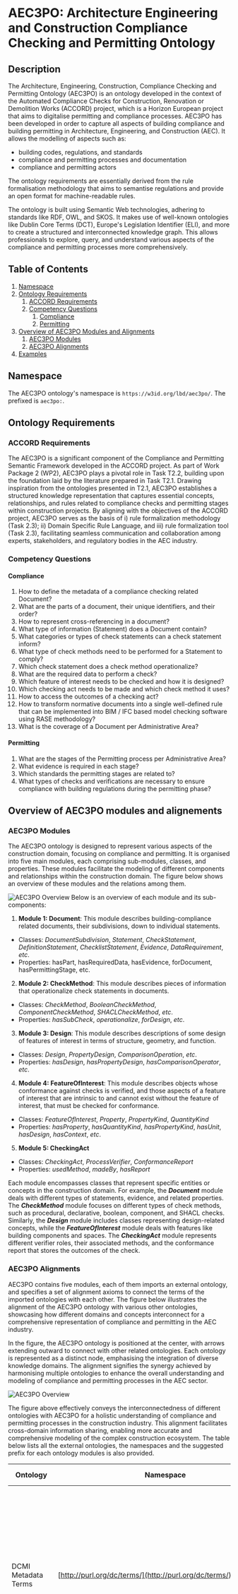 # AEC3PO: Architecture Engineering and Construction Compliance Checking and Permitting Ontology

## Description 

The Architecture, Engineering, Construction, Compliance Checking and Permitting Ontology (AEC3PO) is an ontology developed in the context of the Automated Compliance Checks for Construction, Renovation or Demolition Works (ACCORD) project, which is a Horizon European project that aims to digitalise permitting and compliance processes. 
AEC3PO has been developed in order to capture all aspects of building compliance and building permitting in Architecture, Engineering, and Construction (AEC). It allows the modelling of aspects such as:

- building codes, regulations, and standards
- compliance and permitting processes  and documentation
- compliance and permitting actors

The ontology requirements are essentially derived from the rule formalisation methodology that aims to semantise regulations and provide an open format for machine-readable rules. 

The ontology is built using Semantic Web technologies, adhering to standards like RDF, OWL, and SKOS. It makes use of well-known ontologies like Dublin Core Terms (DCT), Europe's Legislation Identifier (ELI), and more to create a structured and interconnected knowledge graph. This allows professionals to explore, query, and understand various aspects of the compliance and permitting processes more comprehensively.


## Table of Contents
1. [Namespace](#namespace)
2. [Ontology Requirements](#requirements)
   1. [ACCORD Requirements](#proposal)
   2. [Competency Questions](#competencyQuestions)
      1. [Compliance](#compliance)
      2. [Permitting](#permitting)
3. [Overview of AEC3PO Modules and Alignments](#overview)
   1. [AEC3PO Modules](#modules)
   2. [AEC3PO Alignments](#alignments)
4. [Examples](#examples)
## Namespace <a name="namespace"></a>
The AEC3PO ontology's namespace is `https://w3id.org/lbd/aec3po/`.
The prefixed is `aec3po:`.  


## Ontology Requirements <a name="requirements"></a>

### ACCORD Requirements <a name="porposal"></a>

The AEC3PO is a significant component of the Compliance and Permitting Semantic Framework developed in the ACCORD project. As part of Work Package 2 (WP2), AEC3PO plays a pivotal role in Task T2.2, building upon the foundation laid by the literature prepared in Task T2.1. Drawing inspiration from the ontologies presented in T2.1, AEC3PO establishes a structured knowledge representation that captures essential concepts, relationships, and rules related to compliance checks and permitting stages within construction projects. By aligning with the objectives of the ACCORD project, AEC3PO serves as the basis of i) rule formalization methodology (Task 2.3); ii) Domain Specific Rule Language, and iii) 
rule formalization tool (Task 2.3), facilitating seamless communication and collaboration among experts, stakeholders, and regulatory bodies in the AEC industry.
  
### Competency Questions <a name="competencyQuestions"></a>

#### Compliance <a name="compliance"></a>
1. How to define the metadata of a compliance checking related Document?
3. What are the parts of a document, their unique identifiers, and their order?
4. How to represent cross-referencing in a document?
5. What type of information (Statement) does a Document contain?
7. What categories or types of check statements can a check statement inform?
8. What type of check methods need to be performed for a Statement to comply?
9. Which check statement does a check method operationalize?
10. What are the required data to perform a check?
11. Which feature of interest needs to be checked and how it is designed?
12. Which checking act needs to be made and which check method it uses?
13. How to access the outcomes of a checking act?
14. How to transform normative documents into a single well-defined rule that can be implemented into BIM / IFC based model checking software using RASE methodology?
15. What is the coverage of a Document per Administrative Area?

#### Permitting <a name="permitting"></a>
 1. What are the stages of the Permitting process per Administrative Area?
 2. What evidence is required in each stage?
 3. Which standards the permitting stages are related to?
 4. What types of checks and verifications are necessary to ensure compliance with building regulations during the permitting phase?

## Overview of AEC3PO modules and alignements <a name="Overview"></a>

### AEC3PO Modules <a name="modules"></a>
The AEC3PO ontology is designed to represent various aspects of the construction domain, focusing on compliance and permitting. It is organised into five main modules, each comprising sub-modules, classes, and properties. These modules facilitate the modeling of different components and relationships within the construction domain. The figure below shows an overview of these modules and the relations among them.

![AEC3PO Overview](images/aec3po_v1.0.0_Modules.png) 
Below is an overview of each module and its sub-components:
1. **Module 1: Document**: This module describes building-compliance related documents, their subdivisions, down to individual statements.
  - Classes: _DocumentSubdivision_, _Statement_, _CheckStatement_, _DefinitionStatement_, _ChecklistStatement_, _Evidence_, _DataRequirement_, _etc_.
  - Properties: hasPart, hasRequiredData, hasEvidence, forDocument, hasPermittingStage, etc.

2. **Module 2: CheckMethod**: This module describes pieces of information that operationalize check statements in documents.
  -	Classes: _CheckMethod_, _BooleanCheckMethod_, _ComponentCheckMethod_, _SHACLCheckMethod_, _etc_.
  -	Properties: _hasSubCheck_, _operationalize_, _forDesign_, _etc_.

3. **Module 3: Design**: This module describes descriptions of some design of features of interest in terms of structure, geometry, and function.
  -	Classes: _Design_, _PropertyDesign_, _ComparisonOperation_, _etc_.
  -	Properties: _hasDesign_, _hasPropertyDesign_, _hasComparisonOperator_, _etc_.
  
4. **Module 4: FeatureOfInterest**: This module describes objects whose conformance against checks is verified, and those aspects of a feature of interest that are intrinsic to and cannot exist without the feature of interest, that must be checked for conformance.
  - Classes: _FeatureOfInterest_, _Property_, _PropertyKind_, _QuantityKind_
  -	Properties: _hasProperty_, _hasQuantityKind_, _hasPropertyKind_, _hasUnit_, _hasDesign_, _hasContext_, _etc_.
  
5. **Module 5: CheckingAct**
  - Classes: _CheckingAct_, _ProcessVerifier_, _ConformanceReport_
  - Properties: _usedMethod_, _madeBy_, _hasReport_
  
Each module encompasses classes that represent specific entities or concepts in the construction domain. For example, the **_Document_** module deals with different types of statements, evidence, and related properties. The **_CheckMethod_** module focuses on different types of check methods, such as procedural, declarative, boolean, component, and SHACL checks. 
Similarly, the **_Design_** module includes classes representing design-related concepts, while the **_FeatureOfInterest_** module deals with features like building components and spaces. The **_CheckingAct_** module represents different verifier roles, their associated methods, and the conformance report that stores the outcomes of the check. 

### AEC3PO Alignments <a name="alignments"></a>
AEC3PO contains five modules, each of them imports an external ontology, and specifies a set of alignment axioms to connect the terms of the imported ontologies with each other. The figure below illustrates the alignment of the AEC3PO ontology with various other ontologies, showcasing how different domains and concepts interconnect for a comprehensive representation of compliance and permitting in the AEC industry.

In the figure, the AEC3PO ontology is positioned at the center, with arrows extending outward to connect with other related ontologies. Each ontology is represented as a distinct node, emphasising the integration of diverse knowledge domains. The alignment signifies the synergy achieved by harmonising multiple ontologies to enhance the overall understanding and modeling of compliance and permitting processes in the AEC sector.

![AEC3PO Overview](images/aec3po-Alignment.png)

The figure above effectively conveys the interconnectedness of different ontologies with AEC3PO for a holistic understanding of compliance and permitting processes in the construction industry. This alignment facilitates cross-domain information sharing, enabling more accurate and comprehensive modeling of the complex construction ecosystem. The table below lists all the external ontologies, the namespaces and the suggested prefix for each ontology modules is also provided.


| Ontology          |  Namespace                        | Prefix    | Description and Usage                                                        |
|-------------------|-----------------------------------|-----------|------------------------------------------------------------------------------|
| DCMI Metadata Terms       |  [http://purl.org/dc/terms/](http://purl.org/dc/terms/)  | _dct:_  |The Dublin Core Terms (DCT) ontology is used within the "AEC3PO" ontology to provide a standardised framework for describing and managing metadata related to documents and other resources in the construction compliance and permitting context. |
|eli         |[http://data.europa.eu/eli/ontology#](http://data.europa.eu/eli/ontology#) |_eli:_ | The European Legislation Identifier (ELI) ontology is used within the "AEC3PO" ontology to provide a standardized framework for referencing and managing legal and legislative information related to documents, regulations, and other legal entities within the construction compliance and permitting context. |
| Stages      | [https://w3id.org/digitalconstruction/0.5/Stages](https://w3id.org/digitalconstruction/0.5/Stages) |_dicstg:_ | The Digital Construction Stages vocabulary is used within the "AEC3PO" ontology to define product lifecycle stage frameworks and their specific stages as individuals according to some standards like BS_EN_16310, HOAI, ISO_22263, RIBA. |
| LifeCycle | [https://w3id.org/digitalconstruction/0.5/Lifecycle#](https://w3id.org/digitalconstruction/0.5/Lifecycle#) |_dicl:_ | The Digital Construction LifeCycle vocabulary is used within the "AEC3PO" ontology to define the evolution of information through LOD levels and over the construction lifecycle. |
| FOAF | [http://xmlns.com/foaf/spec/](http://xmlns.com/foaf/spec/) |_foaf:_ | The Friend of a Friend (FOAF) ontology is used within the "AEC3PO" ontology to define agents and organisations such as the _Legal Verifier_. |
| schema.org | [https://schema.org/](https://schema.org/) |_schema:_ | The schema.org ontology is used within the "AEC3PO" ontology to define the BIM model as a 3D Model, and the different formats that an evidence might have such as _image_, _stillImage_ (for drawings), etc. |
| QUDT | [http://qudt.org/2.1/schema/qudt](http://qudt.org/2.1/schema/qudt) |_qudt:_ | The QUDT (Quantities, Units, Dimensions, and Data Types) ontology provides a standardised way to represent quantities, units of measurement, and their relationships. It is used within the "AEC3PO" ontology to define the quantities and units represented in a Statement or related to a feature of interest. |
| Unit | [http://qudt.org/vocab/unit/](http://qudt.org/vocab/unit/) |_unit:_ | The Unit Ontology (Unit) is a resource that provides a standardised way to represent units of measurement and their conversions. It is used within the "AEC3PO" ontology to provide standardised units for the properties and values. |
| ifcOWL | [https://standards.buildingsmart.org/IFC/DEV/IFC4/ADD2/OWL/](https://standards.buildingsmart.org/IFC/DEV/IFC4/ADD2/OWL/) |_ifcowl:_ | The Industry Foundation Classes (IFC) ontology in OWL (ifcOWL) is a standardised ontology for representing building and construction information. It is used to serve as a reference or a source of domain-specific knowledge that complements the information represented in "AEC3PO." | 
| Open Graph Protocol| [https://ogp.me/ns#](https://ogp.me/ns#) |_og:_ | The Open Graph Protocol (OGP) ontology provides a standardised way to describe and represent the properties of a web page or resource. It is used within the "AEC3PO" ontology to define the URLs of the bSDD contexts of properties and features of interest. | 
| Function| [https://w3id.org/function/ontology#](https://w3id.org/function/ontology#) |_fno:_ | The Function Ontology is a lightweight ontology designed to represent functions and their relationships in various domains. It is used within the "AEC3PO" ontology to represent the functional relationships between different components, systems, and elements in the built environment. The function can be related to an implementation. I.e. SPARQL, Shacl - or a microservice. |
| SKOS| [http://www.w3.org/2004/02/skos/core#](http://www.w3.org/2004/02/skos/core#) |_skos:_ | The Simple Knowledge Organization System (SKOS) ontology is commonly used to represent and manage controlled vocabularies, taxonomies, and thesauri. Within the context of the "AEC3PO" ontology, SKOS is used in various ways to enhance the representation and organisation of concepts and terms related to compliance, design, construction, and permitting processes. |
| DUL| [http://www.ontologydesignpatterns.org/ont/dul/DUL.owl#](http://www.ontologydesignpatterns.org/ont/dul/) |_dul:_ | The DUL (DOLCE + DnS Ultralite) ontology, which is an upper-level ontology, is used in the "AEC3PO" ontology to provide a foundational framework for modeling and representing various concepts and relationships in a more coherent and structured manner, such as the _CheckMethod_, _qualities_, _CheckingAct_, etc.  |



## Examples <a name="examples"></a>

The folder [`examples`](https://github.com/Accord-Project/aec3po/tree/main/examples) contains a collection of Turtle files that demonstrate the instantiation of the AEC3PO ontology in the context of the demo countries **_Finland_**, **_Estonia_**, **_Spain_** and **_UK_**. Each Turtle file within the folder represents a specific scenario where the ontology is instantiated to model compliance checking and permitting processes for a different use case from the demo countries use cases. The purpose of these examples is to showcase how AEC3PO can be applied to real-world scenarios and adapted to specific regulatory contexts. The folder contains sub-folders with the name of the demo countries. Each sub-folder contains the turtle file and related documentation. Every example is documented in the corresponding `readme file`. 

The following table represents a summary of the use cases: 

| Demo Country      |  Use Case                  | Description                                    | Source   |
|-------------------|----------------------------|------------------------------------------------|----------|
|Finland           |FI2 - Accessibility         | This example represents the `ramp` check. The rules are defined in Section 2/Subsection 2 from the English tranlation of the Finnish Accessibility document ([More details](https://github.com/Accord-Project/aec3po/tree/main/examples/Finland)). | [link](https://github.com/Accord-Project/aec3po/blob/main/examples/Finland/FI-accessibility-AEC3PO.ttl) | 
|Finland         |FI3 - CO2 Emission | The rules are defined in the English translation of the Decree of the Ministry of the Environment on the climate assessment of buildings (Draft 30.9.2022, consultation round) ([More details](https://github.com/Accord-Project/aec3po/tree/main/examples/Finland)). | [link](https://github.com/Accord-Project/aec3po/blob/main/examples/Finland/FI3-CO2_Emission-AEC3PO.ttl) |   
|Estonia   |EE1 - Fire Safety | Two rules related to the `operational map` of the building have been selected from the Estonian legistlation issued on 01-03-2021 ([More details](https://github.com/Accord-Project/aec3po/tree/main/examples/Estonia)). | [link](https://github.com/Accord-Project/aec3po/blob/main/examples/Estonia/Estonia_Example.ttl) | 
|Spain   |ES2 - Cultural Centre | Two rules have been selected to check the conformance of the `cantiliver` of the cultural centre with the regulations. These rules are defined in the POUM document, which is the Municipal Urban Planning Plan Regulations document, definitively approved by the Barcelona Territorial Planning Commission on 13-07-2005 ([More details](https://github.com/Accord-Project/aec3po/tree/main/examples/Spain)). | [link](https://github.com/Accord-Project/aec3po/blob/main/examples/Spain/Spanish_Example.ttl) |
|UK     |UK1 - Timber Structure  | This example represents check in `compression parallel to the grain in timber structures`, as described in the latest version of Eurocode 5 (EN 1995-1-1:2004+A2:2014) ([More details](https://github.com/Accord-Project/aec3po/tree/main/examples/UK)). | [link](https://github.com/Accord-Project/aec3po/blob/main/examples/UK/UK-Timber%20Structure.ttl) | 

## AEC3PO Dissemination

## Pre-commits

run `pre-commit install` to set up the git hook scripts:

```
$ pre-commit install
pre-commit installed at .git/hooks/pre-commit
```

now `pre-commit` will run automatically on `git commit`!

you can also run `pre-commit` once on all files:

```
pre-commit run --all-files
```

## CI/CD pipeline

A CI/CD pipeline validates the ontology, generates the ontology artifacts, and release the ontology.

The `public` folder is automatically generated as described in `.asimov/README.md` and pushed to the server. It is therefore ignored by git.




